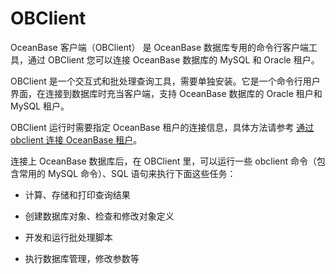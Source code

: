 OBClient 
=============================

OceanBase 客户端（OBClient） 是 OceanBase 数据库专用的命令行客户端工具，通过 OBClient 您可以连接 OceanBase 数据库的 MySQL 和 Oracle 租户。

OBClient 是一个交互式和批处理查询工具，需要单独安装。它是一个命令行用户界面，在连接到数据库时充当客户端，支持 OceanBase 数据库的 Oracle 租户和 MySQL 租户。

OBClient 运行时需要指定 OceanBase 租户的连接信息，具体方法请参考 [通过 obclient 连接 OceanBase 租户](https://www.oceanbase.com/docs/oceanbase-database/oceanbase-database/V3.1.2/connect-to-an-oceanbase-tenant-by-using-obclient-1)。

连接上 OceanBase 数据库后，在 OBClient 里，可以运行一些 obclient 命令（包含常用的 MySQL 命令）、SQL 语句来执行下面这些任务：

* 计算、存储和打印查询结果

  

* 创建数据库对象、检查和修改对象定义

  

* 开发和运行批处理脚本

  

* 执行数据库管理，修改参数等

  



